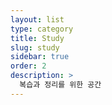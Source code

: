 ```yaml
---
layout: list
type: category
title: Study
slug: study
sidebar: true
order: 2
description: >
  복습과 정리를 위한 공간
---
```

